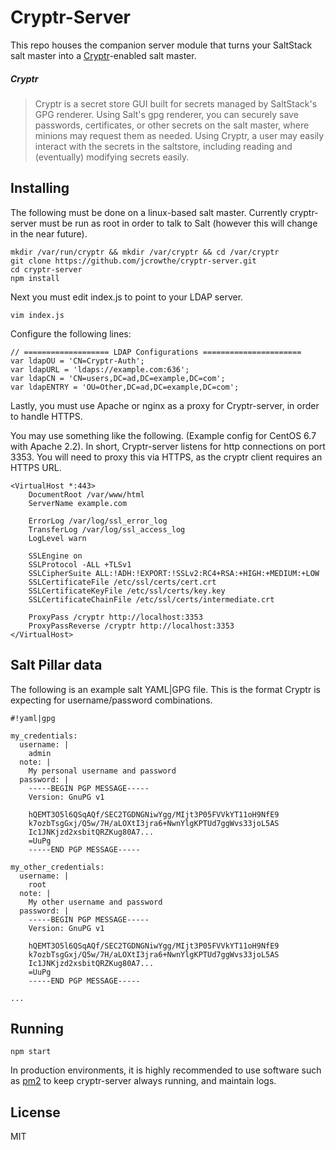 # Cryptr-Server
This repo houses the companion server module that turns your SaltStack salt master into a  [Cryptr](https://github.com/jcrowthe/cryptr)-enabled salt master.

##### Cryptr
> Cryptr is a secret store GUI built for secrets managed by SaltStack's GPG renderer. Using Salt's gpg renderer, you can securely save passwords, certificates, or other secrets on the salt master, where minions may request them as needed. Using Cryptr, a user may easily interact with the secrets in the saltstore, including reading and (eventually) modifying secrets easily.

Installing
----------
The following must be done on a linux-based salt master. Currently cryptr-server must be run as root in order to talk to Salt (however this will change in the near future).

```
mkdir /var/run/cryptr && mkdir /var/cryptr && cd /var/cryptr
git clone https://github.com/jcrowthe/cryptr-server.git
cd cryptr-server
npm install
```

Next you must edit index.js to point to your LDAP server.

```
vim index.js
```

Configure the following lines:

```
// =================== LDAP Configurations ======================
var ldapOU = 'CN=Cryptr-Auth';
var ldapURL = 'ldaps://example.com:636';
var ldapCN = 'CN=users,DC=ad,DC=example,DC=com';
var ldapENTRY = 'OU=Other,DC=ad,DC=example,DC=com';
```

Lastly, you must use Apache or nginx as a proxy for Cryptr-server, in order to handle HTTPS.

You may use something like the following. (Example config for CentOS 6.7 with Apache 2.2). In short, Cryptr-server listens for http connections on port 3353. You will need to proxy this via HTTPS, as the cryptr client requires an HTTPS URL.

```
<VirtualHost *:443>
    DocumentRoot /var/www/html
    ServerName example.com

    ErrorLog /var/log/ssl_error_log
    TransferLog /var/log/ssl_access_log
    LogLevel warn

    SSLEngine on
    SSLProtocol -ALL +TLSv1
    SSLCipherSuite ALL:!ADH:!EXPORT:!SSLv2:RC4+RSA:+HIGH:+MEDIUM:+LOW
    SSLCertificateFile /etc/ssl/certs/cert.crt
    SSLCertificateKeyFile /etc/ssl/certs/key.key
    SSLCertificateChainFile /etc/ssl/certs/intermediate.crt

    ProxyPass /cryptr http://localhost:3353
    ProxyPassReverse /cryptr http://localhost:3353
</VirtualHost>
```



Salt Pillar data
----------------

The following is an example salt YAML|GPG file. This is the format Cryptr is expecting for  username/password combinations.

```
#!yaml|gpg

my_credentials:
  username: |
    admin
  note: |
    My personal username and password
  password: |
    -----BEGIN PGP MESSAGE-----
    Version: GnuPG v1

    hQEMT3O5l6QSqAQf/SEC2TGDNGNiwYgg/MIjt3P05FVVkYT11oH9NfE9
    k7ozbTsgGxj/Q5w/7H/aLOXtI3jra6+NwnYlgKPTUd7ggWvs33joL5AS
    Ic1JNKjzd2xsbitQRZKug80A7...
    =UuPg
    -----END PGP MESSAGE-----

my_other_credentials:
  username: |
    root
  note: |
    My other username and password
  password: |
    -----BEGIN PGP MESSAGE-----
    Version: GnuPG v1

    hQEMT3O5l6QSqAQf/SEC2TGDNGNiwYgg/MIjt3P05FVVkYT11oH9NfE9
    k7ozbTsgGxj/Q5w/7H/aLOXtI3jra6+NwnYlgKPTUd7ggWvs33joL5AS
    Ic1JNKjzd2xsbitQRZKug80A7...
    =UuPg
    -----END PGP MESSAGE-----

...

```




Running
-------

```
npm start
```

In production environments, it is highly recommended to use software such as [pm2](https://www.npmjs.com/package/pm2) to keep cryptr-server always running, and maintain logs.


License
-------
MIT
